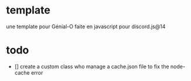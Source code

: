 # template
une template pour Génial-O faite en javascript pour discord.js@14

# todo
- [] create a custom class who manage a cache.json file to fix the node-cache error
